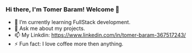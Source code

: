 ### Hi there, I'm Tomer Baram! Welcome 👋
- 🌱 I’m currently learning FullStack development.
- 💬 Ask me about my projects.
- 📫 My Linkdin: https://www.linkedin.com/in/tomer-baram-367517243/
- ⚡ Fun fact: I love coffee more then anything.
<!--
**tomerbaram1/tomerbaram1** is a ✨ _special_ ✨ repository because its `README.md` (this file) appears on your GitHub profile.

Here are some ideas to get you started:

- 🔭 I’m currently working on ...
- 🌱 I’m currently learning ...
- 👯 I’m looking to collaborate on ...
- 🤔 I’m looking for help with ...
- 💬 Ask me about ...
- 📫 How to reach me: ...
- 😄 Pronouns: ...
- ⚡ Fun fact: ...
-->
